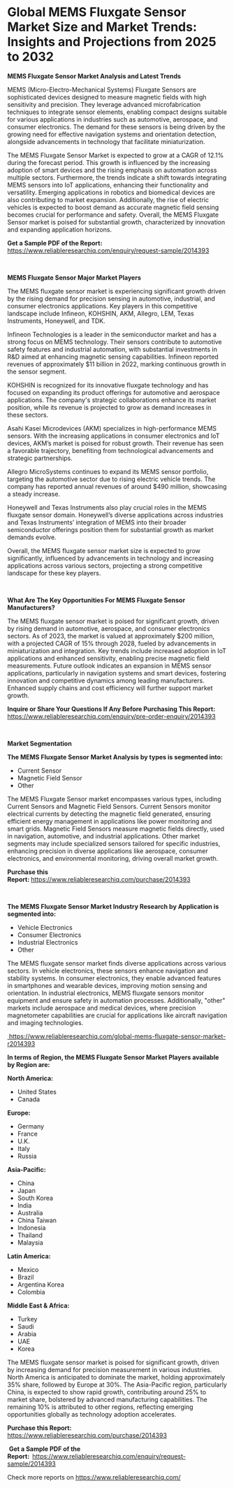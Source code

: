 <p><h1>Global MEMS Fluxgate Sensor Market Size and Market Trends: Insights and Projections from 2025 to 2032</h1></p><p><strong>MEMS Fluxgate Sensor Market Analysis and Latest Trends</strong></p>
<p><p>MEMS (Micro-Electro-Mechanical Systems) Fluxgate Sensors are sophisticated devices designed to measure magnetic fields with high sensitivity and precision. They leverage advanced microfabrication techniques to integrate sensor elements, enabling compact designs suitable for various applications in industries such as automotive, aerospace, and consumer electronics. The demand for these sensors is being driven by the growing need for effective navigation systems and orientation detection, alongside advancements in technology that facilitate miniaturization.</p><p>The MEMS Fluxgate Sensor Market is expected to grow at a CAGR of 12.1% during the forecast period. This growth is influenced by the increasing adoption of smart devices and the rising emphasis on automation across multiple sectors. Furthermore, the trends indicate a shift towards integrating MEMS sensors into IoT applications, enhancing their functionality and versatility. Emerging applications in robotics and biomedical devices are also contributing to market expansion. Additionally, the rise of electric vehicles is expected to boost demand as accurate magnetic field sensing becomes crucial for performance and safety. Overall, the MEMS Fluxgate Sensor market is poised for substantial growth, characterized by innovation and expanding application horizons.</p></p>
<p><strong>Get a Sample PDF of the Report:&nbsp;</strong> <a href="https://www.reliableresearchiq.com/enquiry/request-sample/2014393?utm_campaign=2285&utm_medium=2&utm_source=Github&utm_content=ia&utm_term=30032025&utm_id=mems-fluxgate-sensor">https://www.reliableresearchiq.com/enquiry/request-sample/2014393</a></p>
<p>&nbsp;</p>
<p><strong>MEMS Fluxgate Sensor Major Market Players</strong></p>
<p><p>The MEMS fluxgate sensor market is experiencing significant growth driven by the rising demand for precision sensing in automotive, industrial, and consumer electronics applications. Key players in this competitive landscape include Infineon, KOHSHIN, AKM, Allegro, LEM, Texas Instruments, Honeywell, and TDK.</p><p>Infineon Technologies is a leader in the semiconductor market and has a strong focus on MEMS technology. Their sensors contribute to automotive safety features and industrial automation, with substantial investments in R&D aimed at enhancing magnetic sensing capabilities. Infineon reported revenues of approximately $11 billion in 2022, marking continuous growth in the sensor segment.</p><p>KOHSHIN is recognized for its innovative fluxgate technology and has focused on expanding its product offerings for automotive and aerospace applications. The company's strategic collaborations enhance its market position, while its revenue is projected to grow as demand increases in these sectors.</p><p>Asahi Kasei Microdevices (AKM) specializes in high-performance MEMS sensors. With the increasing applications in consumer electronics and IoT devices, AKM’s market is poised for robust growth. Their revenue has seen a favorable trajectory, benefiting from technological advancements and strategic partnerships.</p><p>Allegro MicroSystems continues to expand its MEMS sensor portfolio, targeting the automotive sector due to rising electric vehicle trends. The company has reported annual revenues of around $490 million, showcasing a steady increase.</p><p>Honeywell and Texas Instruments also play crucial roles in the MEMS fluxgate sensor domain. Honeywell’s diverse applications across industries and Texas Instruments’ integration of MEMS into their broader semiconductor offerings position them for substantial growth as market demands evolve.</p><p>Overall, the MEMS fluxgate sensor market size is expected to grow significantly, influenced by advancements in technology and increasing applications across various sectors, projecting a strong competitive landscape for these key players.</p></p>
<p>&nbsp;</p>
<p><strong>What Are The Key Opportunities For MEMS Fluxgate Sensor Manufacturers?</strong></p>
<p><p>The MEMS fluxgate sensor market is poised for significant growth, driven by rising demand in automotive, aerospace, and consumer electronics sectors. As of 2023, the market is valued at approximately $200 million, with a projected CAGR of 15% through 2028, fueled by advancements in miniaturization and integration. Key trends include increased adoption in IoT applications and enhanced sensitivity, enabling precise magnetic field measurements. Future outlook indicates an expansion in MEMS sensor applications, particularly in navigation systems and smart devices, fostering innovation and competitive dynamics among leading manufacturers. Enhanced supply chains and cost efficiency will further support market growth.</p></p>
<p><strong>Inquire or Share Your Questions If Any Before Purchasing This Report:</strong> <a href="https://www.reliableresearchiq.com/enquiry/pre-order-enquiry/2014393?utm_campaign=2285&utm_medium=2&utm_source=Github&utm_content=ia&utm_term=30032025&utm_id=mems-fluxgate-sensor">https://www.reliableresearchiq.com/enquiry/pre-order-enquiry/2014393</a></p>
<p>&nbsp;</p>
<p><strong>Market Segmentation</strong></p>
<p><strong>The MEMS Fluxgate Sensor Market Analysis by types is segmented into:</strong></p>
<p><ul><li>Current Sensor</li><li>Magnetic Field Sensor</li><li>Other</li></ul></p>
<p><p>The MEMS Fluxgate Sensor market encompasses various types, including Current Sensors and Magnetic Field Sensors. Current Sensors monitor electrical currents by detecting the magnetic field generated, ensuring efficient energy management in applications like power monitoring and smart grids. Magnetic Field Sensors measure magnetic fields directly, used in navigation, automotive, and industrial applications. Other market segments may include specialized sensors tailored for specific industries, enhancing precision in diverse applications like aerospace, consumer electronics, and environmental monitoring, driving overall market growth.</p></p>
<p><strong>Purchase this Report:&nbsp;</strong><a href="https://www.reliableresearchiq.com/purchase/2014393?utm_campaign=2285&utm_medium=2&utm_source=Github&utm_content=ia&utm_term=30032025&utm_id=mems-fluxgate-sensor">https://www.reliableresearchiq.com/purchase/2014393</a></p>
<p>&nbsp;</p>
<p><strong>The MEMS Fluxgate Sensor Market Industry Research by Application is segmented into:</strong></p>
<p><ul><li>Vehicle Electronics</li><li>Consumer Electronics</li><li>Industrial Electronics</li><li>Other</li></ul></p>
<p><p>The MEMS fluxgate sensor market finds diverse applications across various sectors. In vehicle electronics, these sensors enhance navigation and stability systems. In consumer electronics, they enable advanced features in smartphones and wearable devices, improving motion sensing and orientation. In industrial electronics, MEMS fluxgate sensors monitor equipment and ensure safety in automation processes. Additionally, "other" markets include aerospace and medical devices, where precision magnetometer capabilities are crucial for applications like aircraft navigation and imaging technologies.</p></p>
<p><a href="https://www.reliableresearchiq.com/global-mems-fluxgate-sensor-market-r2014393?utm_campaign=2285&utm_medium=2&utm_source=Github&utm_content=ia&utm_term=30032025&utm_id=mems-fluxgate-sensor">&nbsp;https://www.reliableresearchiq.com/global-mems-fluxgate-sensor-market-r2014393</a></p>
<p><strong>In terms of Region, the MEMS Fluxgate Sensor Market Players available by Region are:</strong></p>
<p>
    <p> <strong> North America: </strong>
        <ul>
            <li>United States</li>
            <li>Canada</li>
        </ul>
        </p> 
    <p> <strong> Europe: </strong>
        <ul>
            <li>Germany</li>
            <li>France</li>
            <li>U.K.</li>
            <li>Italy</li>
            <li>Russia</li>
        </ul>
        </p> 
    <p> <strong> Asia-Pacific: </strong>
        <ul>
            <li>China</li>
            <li>Japan</li>
            <li>South Korea</li>
            <li>India</li>
            <li>Australia</li>
            <li>China Taiwan</li>
            <li>Indonesia</li>
            <li>Thailand</li>
            <li>Malaysia</li>
        </ul>
        </p> 
    <p> <strong> Latin America: </strong>
        <ul>
            <li>Mexico</li>
            <li>Brazil</li>
            <li>Argentina Korea</li>
            <li>Colombia</li>
        </ul>
        </p> 
    <p> <strong> Middle East & Africa: </strong>
        <ul>
            <li>Turkey</li>
            <li>Saudi</li>
            <li>Arabia</li>
            <li>UAE</li>
            <li>Korea</li>
        </ul>
    </p>
    </p>
<p><p>The MEMS fluxgate sensor market is poised for significant growth, driven by increasing demand for precision measurement in various industries. North America is anticipated to dominate the market, holding approximately 35% share, followed by Europe at 30%. The Asia-Pacific region, particularly China, is expected to show rapid growth, contributing around 25% to market share, bolstered by advanced manufacturing capabilities. The remaining 10% is attributed to other regions, reflecting emerging opportunities globally as technology adoption accelerates.</p></p>
<p><strong>Purchase this Report: </strong><a href="https://www.reliableresearchiq.com/purchase/2014393?utm_campaign=2285&utm_medium=2&utm_source=Github&utm_content=ia&utm_term=30032025&utm_id=mems-fluxgate-sensor">https://www.reliableresearchiq.com/purchase/2014393</a></p>
<p>&nbsp;<strong>Get a Sample PDF of the Report:&nbsp;&nbsp;</strong><a href="https://www.reliableresearchiq.com/enquiry/request-sample/2014393?utm_campaign=2285&utm_medium=2&utm_source=Github&utm_content=ia&utm_term=30032025&utm_id=mems-fluxgate-sensor">https://www.reliableresearchiq.com/enquiry/request-sample/2014393</a></p>
<p><strong></strong></p>
<p>Check more reports on <a href="https://www.reliableresearchiq.com/?utm_campaign=2285&utm_medium=2&utm_source=Github&utm_content=ia&utm_term=30032025&utm_id=mems-fluxgate-sensor">https://www.reliableresearchiq.com/</a></p>